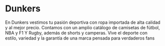 # Dunkers
En Dunkers vestimos tu pasión deportiva con ropa importada de alta calidad y al mejor precio. Contamos con un amplio catálogo de camisetas de fútbol, NBA y F1 Y Rugby, además de shorts y camperas. Vive el deporte con estilo, variedad y la garantía de una marca pensada para verdaderos fans
